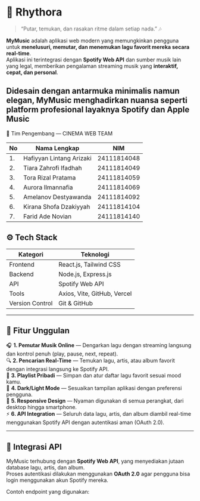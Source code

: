 # 🎵 **Rhythora**

> “Putar, temukan, dan rasakan ritme dalam setiap nada.” 🎶  

**MyMusic** adalah aplikasi web modern yang memungkinkan pengguna untuk **menelusuri, memutar, dan menemukan lagu favorit mereka secara real-time**.  
Aplikasi ini terintegrasi dengan **Spotify Web API** dan sumber musik lain yang legal, memberikan pengalaman streaming musik yang **interaktif, cepat, dan personal**.

Didesain dengan antarmuka minimalis namun elegan, **MyMusic** menghadirkan nuansa seperti platform profesional layaknya Spotify dan Apple Music
---

👥 Tim Pengembang — CINEMA WEB TEAM

| No | Nama Lengkap             | NIM         |
| -- | ------------------------ | ----------- |
| 1. | Hafiyyan Lintang Arizaki | 24111814048 |
| 2. | Tiara Zahrofi Ifadhah    | 24111814049 |
| 3. | Tora Rizal Pratama       | 24111814059 |
| 4. | Aurora Ilmannafia        | 24111814069 |
| 5. | Amelanov Destyawanda     | 24111814092 |
| 6. | Kirana Shofa Dzakiyyah   | 24111814104 |
| 7. | Farid Ade Novian         | 24111814140 |



## ⚙️ **Tech Stack**
| Kategori | Teknologi |
|-----------|------------|
| Frontend | React.js, Tailwind CSS |
| Backend | Node.js, Express.js |
| API | Spotify Web API |
| Tools | Axios, Vite, GitHub, Vercel |
| Version Control | Git & GitHub |

---

## 🚀 **Fitur Unggulan**
🎧 **1. Pemutar Musik Online** — Dengarkan lagu dengan streaming langsung dan kontrol penuh (play, pause, next, repeat).  
🔍 **2. Pencarian Real-Time** — Temukan lagu, artis, atau album favorit dengan integrasi langsung ke Spotify API.  
💾 **3. Playlist Pribadi** — Simpan dan atur daftar lagu favorit sesuai mood kamu.  
🌙 **4. Dark/Light Mode** — Sesuaikan tampilan aplikasi dengan preferensi pengguna.  
📱 **5. Responsive Design** — Nyaman digunakan di semua perangkat, dari desktop hingga smartphone.  
⚡ **6. API Integration** — Seluruh data lagu, artis, dan album diambil real-time menggunakan Spotify API dengan autentikasi aman (OAuth 2.0).

---

## 🔗 **Integrasi API**
MyMusic terhubung dengan **Spotify Web API**, yang menyediakan jutaan database lagu, artis, dan album.  
Proses autentikasi dilakukan menggunakan **OAuth 2.0** agar pengguna bisa login menggunakan akun Spotify mereka.

Contoh endpoint yang digunakan:
